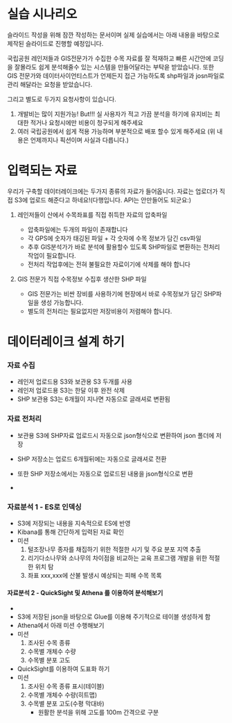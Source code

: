 # 실습 시나리오

슬라이드 작성을 위해 잠깐 작성하는 문서이며 실제 실습에서는 아래 내용을 바탕으로 제작된 슬라이드로 진행할 예정입니다.

국립공원 레인저들과 GIS전문가가 수집한 수목 자료를 잘 적재하고 빠른 시간안에
코딩을 잘몰라도 쉽게 분석해줄수 있는 시스템을 만들어달라는 부탁읃 받았습니다.
또한 GIS 전문가와 데이터사이언티스트가 언제든지 접근 가능하도록
shp파일과 josn파일로 관리 해달라는 요청을 받았습니다.

그리고 별도로 두가지 요청사항이 있습니다.
1. 개발비는 많이 지원가능! But!!! 실 사용자가 적고 가끔 분석을 하기에 유지비는 최대한 적거나 요청시에만 비용이 청구되게 해주세요
2. 여러 국립공원에서 쉽게 적용 가능하며 부분적으로 배포 할수 있게 해주세요
(위 내용은 언제까지나 픽션이며 사실과 다릅니다.)

# 입력되는 자료

우리가 구축할 데이터레이크에는 두가지 종류의 자료가 들어옵니다.
자료는 업로더가 직접 S3에 업로드 해준다고 하네요!(다행입니다. API는 안만들어도 되군요:)

1. 레인저들이 산에서 수목좌표를 직접 취득한 자료의 압축파일
    - 압축파일에는 두개의 파일이 존재합니다
    - 각 GPS에 숫자가 태깅된 파일 + 각 숫자에 수목 정보가 담긴 csv파일
    - 추후 GIS분석가가 바로 분석에 활용할수 있도록 SHP파일로 변환하는 전처리 작업이 필요합니다.
    - 전처리 작업후에는 전혀 불필요한 자료이기에 삭제를 해야 합니다

2. GIS 전문가 직접 수목정보 수집후 생산한 SHP 파일
    - GIS 전문가는 비싼 장비를 사용하기에 현장에서 바로 수목정보가 담긴 SHP파일을 생성 가능합니다.
    - 별도의 전처리는 필요없지만 저장비용이 저렴해야 합니다.


# 데이터레이크 설계 하기

### 자료 수집
- 레인저 업로드용 S3와 보관용 S3 두개를 사용
- 레인저 업로드용 S3는 한달 이후 완전 삭제
- SHP 보관용 S3는 6개월이 지나면 자동으로 글래셔로 변환됨

### 자료 전처리
- 보관용 S3에 SHP자료 업로드시 자동으로 json형식으로 변환하여 json 폴더에 저장

- SHP 저장소는 업로드 6개월뒤에는 자동으로 글래셔로 전환
- 또한 SHP 저장소에서는 자동으로 업로드된 내용을 json형식으로 변환
-

### 자료분석 1 - ES로 인덱싱
- S3에 저장되는 내용을 지속적으로 ES에 반영
- Kibana를 통해 간단하게 입력된 자료 확인
- 미션
    1. 털조장나무 종자를 채집하기 위한 적절한 시기 및 주요 분포 지역 추출
    2. 리기다소나무와 소나무의 차이점을 비교하는 교육 프로그램 개발을 위한 적절한 위치 탐
    3. 좌표 xxx,xxx에 산불 발생시 예상되는 피해 수목 목록


#### 자료분석 2 - QuickSight 및 Athena 를 이용하여 분석해보기
-
- S3에 저장된 json을 바탕으로 Glue를 이용해 주기적으로 테이블 생성하게 함
- Athena에서 아래 미션 수행해보기
- 미션
    1. 조사된 수목 종류
    2. 수목별 개체수 수량
    2. 수목별 분포 고도
- QuickSight를 이용하여 도표화 하기
- 미션
    1. 조사된 수목 종류 표시(테이블)
    2. 수목별 개체수 수량(히트맵)
    3. 수목별 분포 고도(수평 막대바)
        - 원활한 분석을 위해 고도를 100m 간격으로 구분



